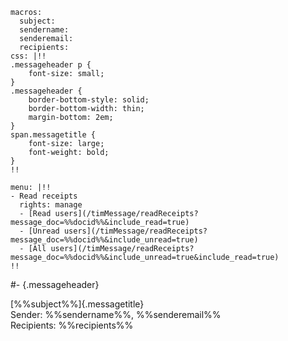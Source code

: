 ``` {settings=""}
macros:
  subject:
  sendername:
  senderemail:
  recipients:
css: |!!
.messageheader p {
    font-size: small;
}
.messageheader {
    border-bottom-style: solid;
    border-bottom-width: thin;
    margin-bottom: 2em;
}
span.messagetitle {
    font-size: large;
    font-weight: bold;
}
!!
```

``` {plugin="timMenu" .hidden-print}
menu: |!!
- Read receipts
  rights: manage
  - [Read users](/timMessage/readReceipts?message_doc=%%docid%%&include_read=true)
  - [Unread users](/timMessage/readReceipts?message_doc=%%docid%%&include_unread=true)
  - [All users](/timMessage/readReceipts?message_doc=%%docid%%&include_unread=true&include_read=true)
!!
```

#- {.messageheader}

[%%subject%%]{.messagetitle} \
Sender: %%sendername%%, %%senderemail%% \
Recipients: %%recipients%%
